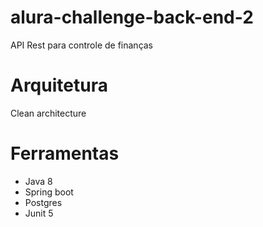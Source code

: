 # alura-challenge-back-end-2
API Rest para controle de finanças

# Arquitetura
Clean architecture

# Ferramentas 
  + Java 8
  + Spring boot
  + Postgres
  + Junit 5
